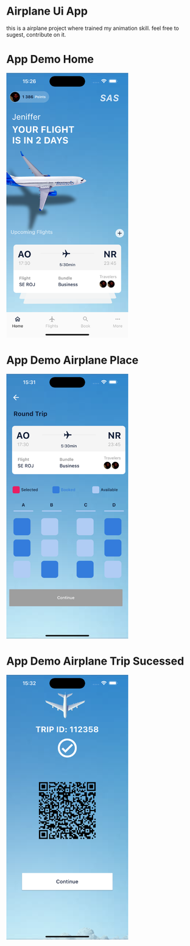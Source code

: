 # Airplane Ui App
this is a  airplane project   where trained my animation skill. feel free to sugest, contribute on it.

# App Demo  Home
<img src ="https://github.com/MarioCarlosChita/animation_airplane/blob/main/assets/demo.png"  width="320"> 


# App Demo  Airplane Place
<img src ="https://github.com/MarioCarlosChita/animation_airplane/blob/main/assets/place.png"  width="320">
 

# App Demo  Airplane Trip Sucessed
<img src ="https://github.com/MarioCarlosChita/animation_airplane/blob/main/assets/sucess.png"  width="320"> 

